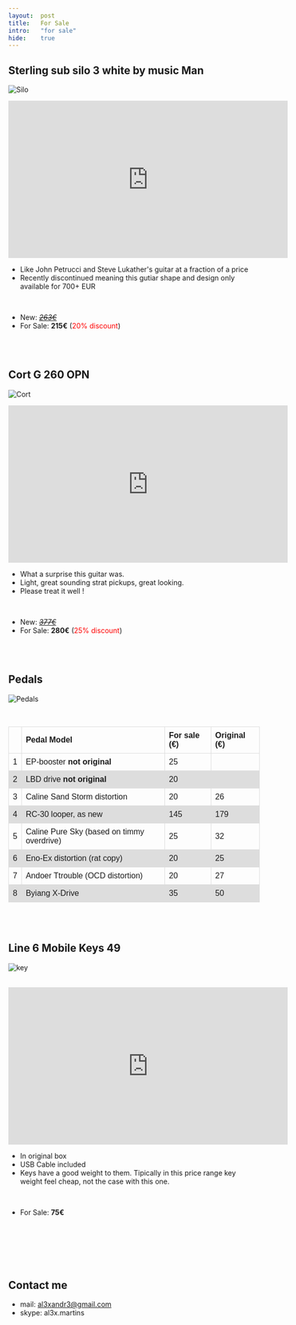 ```yaml
---
layout:  post
title:   For Sale
intro:   "for sale"
hide:    true
---
```


<style>
table {
    font-family: arial, sans-serif;
    border-collapse: collapse;
    width: 100%;
}

td, th {
    border: 1px solid #dddddd;
    text-align: left;
    padding: 8px;
}

tr:nth-child(even) {
    background-color: #dddddd;
}
</style>
 

 
##  Sterling sub silo 3 white by music Man

![Silo](https://www.guitar.co.uk/media/catalog/product/cache/1/image/800x400/9df78eab33525d08d6e5fb8d27136e95/s/t/sterling-by-music-man-sub-silo3-wh-r-white-rosewood.jpg)


<iframe width="560" height="315" src="https://www.youtube.com/embed/fOJp6r3J5kE" frameborder="0" allow="accelerometer; autoplay; encrypted-media; gyroscope; picture-in-picture" allowfullscreen></iframe>

- Like John Petrucci and Steve Lukather's guitar at a fraction of a price
- Recently discontinued meaning this gutiar shape and design only available for 700+ EUR

<br/>

- New: [*<strike>263€</strike>*](https://www.thomann.de/gb/cort_g260_black_egitarre.htm?ref=search_prv_12)
- For Sale: **215€**  (<font color="red">20% discount</font>)
 
<br/><br/>

##  Cort G 260 OPN

![Cort](https://images.static-thomann.de/pics/bdb/166936/9065075_800.jpg)


<iframe width="560" height="315" src="https://www.youtube.com/embed/Dw2R2XioShI" frameborder="0" allow="accelerometer; autoplay; encrypted-media; gyroscope; picture-in-picture" allowfullscreen></iframe>

- What a surprise this guitar was.
- Light, great sounding strat pickups, great looking.
- Please treat it well !

<br/>

- New: [*<strike>377€</strike>*](https://www.thomann.de/gb/cort_g260_black_egitarre.htm?ref=search_prv_12)
- For Sale: **280€**  (<font color="red">25% discount</font>)
 
<br/><br/>



##  Pedals

![Pedals](https://drive.google.com/uc?id=1Gd5WJkbxTO4y8XgncwzyRbAqFdoQg9N-)

<br/>

|     |                 Pedal Model                 | For sale (€)  | Original (€) |
| --- | ------------------------------------------- | ------------- | ------------ |
| 1   | EP-booster **not original**                 | 25  |              |
| 2   | LBD drive  **not original**                 | 20            |              |
| 3   | Caline Sand Storm distortion                | 20            | 26           |
| 4   | RC-30 looper, as new                        | 145           | 179          |
| 5   | Caline Pure Sky  (based on timmy overdrive) | 25            | 32           |
| 6   | Eno-Ex distortion (rat copy)                | 20            | 25           |
| 7   | Andoer Ttrouble (OCD distortion)            | 20            | 27           |
| 8   | Byiang X-Drive                              | 35            | 50           |



<br/><br/>


##  Line 6 Mobile Keys 49

![key](https://c1.zzounds.com/media/productmedia/fit,2018by3200/quality,85/ag-3573759aa0effe03f406aa4773c3ed81.jpg)

<br/>
<iframe width="560" height="315" src="https://www.youtube.com/embed/GTLM2TfJUFk" frameborder="0" allow="accelerometer; autoplay; encrypted-media; gyroscope; picture-in-picture" allowfullscreen></iframe>

<br/>

- In original box
- USB Cable included
- Keys have a good weight to them. Tipically in this price range key weight feel cheap, not the case with this one.

<br/>

- For Sale: **75€**   

 
<br/><br/>




<br/><br/>

## Contact me

 - mail: al3xandr3@gmail.com
 - skype: al3x.martins
